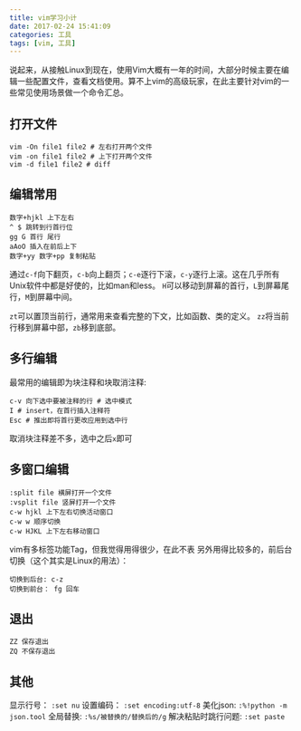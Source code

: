 ```yaml
---
title: vim学习小计
date: 2017-02-24 15:41:09
categories: 工具
tags: [vim, 工具]
---
```


说起来，从接触Linux到现在，使用Vim大概有一年的时间，大部分时候主要在编辑一些配置文件，查看文档使用。算不上vim的高级玩家，在此主要针对vim的一些常见使用场景做一个命令汇总。

## 打开文件

```
vim -On file1 file2 # 左右打开两个文件
vim -on file1 file2 # 上下打开两个文件
vim -d file1 file2 # diff
```

## 编辑常用

```
数字+hjkl 上下左右
^ $ 跳转到行首行位
gg G 首行 尾行
aAoO 插入在前后上下
数字+yy 数字+pp 复制粘贴
```

通过`c-f`向下翻页，`c-b`向上翻页；`c-e`逐行下滚，`c-y`逐行上滚。这在几乎所有Unix软件中都是好使的，比如man和less。 `H`可以移动到屏幕的首行，`L`到屏幕尾行，`M`到屏幕中间。

`zt`可以置顶当前行，通常用来查看完整的下文，比如函数、类的定义。 `zz`将当前行移到屏幕中部，`zb`移到底部。

## 多行编辑

最常用的编辑即为块注释和块取消注释:

```
c-v 向下选中要被注释的行 # 选中模式
I # insert，在首行插入注释符
Esc # 推出即将首行更改应用到选中行
```
取消块注释差不多，选中之后`x`即可

## 多窗口编辑

```
:split file 横屏打开一个文件
:vsplit file 竖屏打开一个文件
c-w hjkl 上下左右切换活动窗口
c-w w 顺序切换
c-w HJKL 上下左右移动窗口
```

vim有多标签功能Tag，但我觉得用得很少，在此不表
另外用得比较多的，前后台切换（这个其实是Linux的用法）：

```
切换到后台: c-z
切换到前台： fg 回车
```

## 退出

```
ZZ 保存退出
ZQ 不保存退出
```

## 其他

显示行号： `:set nu`
设置编码： `:set encoding:utf-8`
美化json: `:%!python -m json.tool`
全局替换:  `:%s/被替换的/替换后的/g`
解决粘贴时跳行问题: `:set paste`
